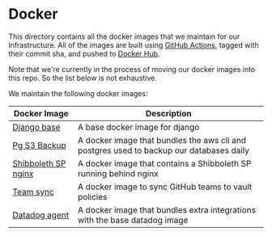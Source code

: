 # Docker

This directory contains all the docker images that we maintain for our infrastructure. All of the images are built using [GitHub Actions](https://github.com/features/actions), tagged with their commit sha, and pushed to [Docker Hub](https://hub.docker.com/).

Note that we're currently in the process of moving our docker images into this repo. So the list below is not exhaustive.

We maintain the following docker images:

| Docker Image                               | Description                                                                             |
| ------------------------------------------ | --------------------------------------------------------------------------------------- |
| [Django base](django-base)                 | A base docker image for django                                                          |
| [Pg S3 Backup](pg-s3-backup)               | A docker image that bundles the aws cli and postgres used to backup our databases daily |
| [Shibboleth SP nginx](shibboleth-sp-nginx) | A docker image that contains a Shibboleth SP running behind nginx                       |
| [Team sync](team-sync)                     | A docker image to sync GitHub teams to vault policies                                   |
| [Datadog agent](datadog-agent)             | A docker image that bundles extra integrations with the base datadog image              |
